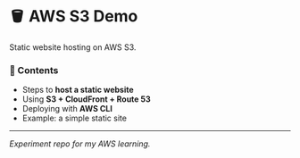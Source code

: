 # 🪣 AWS S3 Demo  
Static website hosting on AWS S3.  

### 📘 Contents
- Steps to **host a static website**
- Using **S3 + CloudFront + Route 53**
- Deploying with **AWS CLI**
- Example: a simple static site  

---
*Experiment repo for my AWS learning.*
